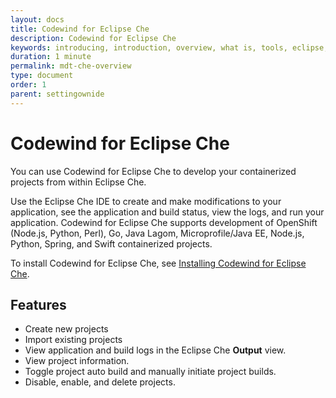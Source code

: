```yaml
---
layout: docs
title: Codewind for Eclipse Che
description: Codewind for Eclipse Che
keywords: introducing, introduction, overview, what is, tools, eclipse, Codewind for Eclipse Che, Eclipse tools, Eclipse IDE, local installation
duration: 1 minute
permalink: mdt-che-overview
type: document
order: 1
parent: settingownide
---
```


# Codewind for Eclipse Che

You can use Codewind for Eclipse Che to develop your containerized projects from within Eclipse Che.

Use the Eclipse Che IDE to create and make modifications to your application, see the application and build status, view the logs, and run your application. Codewind for Eclipse Che supports development of OpenShift (Node.js, Python, Perl), Go, Java Lagom, Microprofile/Java EE, Node.js, Python, Spring, and Swift containerized projects.

To install Codewind for Eclipse Che, see [Installing Codewind for Eclipse Che](mdt-che-installinfo.html).

## Features

- Create new projects
- Import existing projects
- View application and build logs in the Eclipse Che **Output** view.
- View project information.
- Toggle project auto build and manually initiate project builds.
- Disable, enable, and delete projects.
